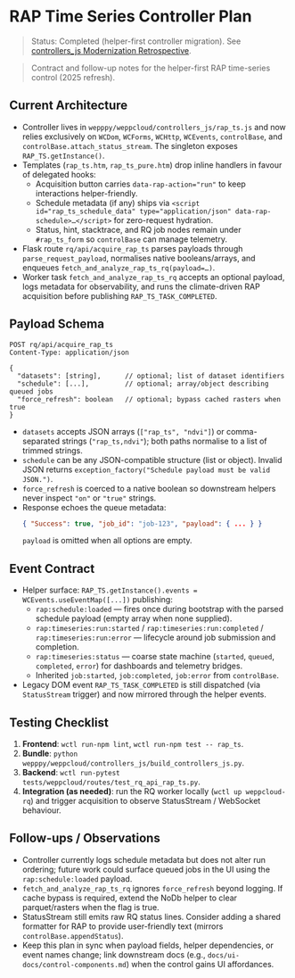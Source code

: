 # RAP Time Series Controller Plan
> Status: Completed (helper-first controller migration). See [controllers_js Modernization Retrospective](./controllers_js_jquery_retro.md).

> Contract and follow-up notes for the helper-first RAP time-series control (2025 refresh).

## Current Architecture
- Controller lives in `wepppy/weppcloud/controllers_js/rap_ts.js` and now relies exclusively on `WCDom`, `WCForms`, `WCHttp`, `WCEvents`, `controlBase`, and `controlBase.attach_status_stream`. The singleton exposes `RAP_TS.getInstance()`.
- Templates (`rap_ts.htm`, `rap_ts_pure.htm`) drop inline handlers in favour of delegated hooks:
  - Acquisition button carries `data-rap-action="run"` to keep interactions helper-friendly.
  - Schedule metadata (if any) ships via `<script id="rap_ts_schedule_data" type="application/json" data-rap-schedule>…</script>` for zero-request hydration.
  - Status, hint, stacktrace, and RQ job nodes remain under `#rap_ts_form` so `controlBase` can manage telemetry.
- Flask route `rq/api/acquire_rap_ts` parses payloads through `parse_request_payload`, normalises native booleans/arrays, and enqueues `fetch_and_analyze_rap_ts_rq(payload=…)`.
- Worker task `fetch_and_analyze_rap_ts_rq` accepts an optional payload, logs metadata for observability, and runs the climate-driven RAP acquisition before publishing `RAP_TS_TASK_COMPLETED`.

## Payload Schema
```
POST rq/api/acquire_rap_ts
Content-Type: application/json

{
  "datasets": [string],      // optional; list of dataset identifiers
  "schedule": [...],         // optional; array/object describing queued jobs
  "force_refresh": boolean   // optional; bypass cached rasters when true
}
```
- `datasets` accepts JSON arrays (`["rap_ts", "ndvi"]`) or comma-separated strings (`"rap_ts,ndvi"`); both paths normalise to a list of trimmed strings.
- `schedule` can be any JSON-compatible structure (list or object). Invalid JSON returns `exception_factory("Schedule payload must be valid JSON.")`.
- `force_refresh` is coerced to a native boolean so downstream helpers never inspect `"on"` or `"true"` strings.
- Response echoes the queue metadata:
  ```json
  { "Success": true, "job_id": "job-123", "payload": { ... } }
  ```
  `payload` is omitted when all options are empty.

## Event Contract
- Helper surface: `RAP_TS.getInstance().events = WCEvents.useEventMap([...])` publishing:
  - `rap:schedule:loaded` — fires once during bootstrap with the parsed schedule payload (empty array when none supplied).
  - `rap:timeseries:run:started` / `rap:timeseries:run:completed` / `rap:timeseries:run:error` — lifecycle around job submission and completion.
  - `rap:timeseries:status` — coarse state machine (`started`, `queued`, `completed`, `error`) for dashboards and telemetry bridges.
  - Inherited `job:started`, `job:completed`, `job:error` from `controlBase`.
- Legacy DOM event `RAP_TS_TASK_COMPLETED` is still dispatched (via `StatusStream` trigger) and now mirrored through the helper events.

## Testing Checklist
1. **Frontend**: `wctl run-npm lint`, `wctl run-npm test -- rap_ts`.
2. **Bundle**: `python wepppy/weppcloud/controllers_js/build_controllers_js.py`.
3. **Backend**: `wctl run-pytest tests/weppcloud/routes/test_rq_api_rap_ts.py`.
4. **Integration (as needed)**: run the RQ worker locally (`wctl up weppcloud-rq`) and trigger acquisition to observe StatusStream / WebSocket behaviour.

## Follow-ups / Observations
- Controller currently logs schedule metadata but does not alter run ordering; future work could surface queued jobs in the UI using the `rap:schedule:loaded` payload.
- `fetch_and_analyze_rap_ts_rq` ignores `force_refresh` beyond logging. If cache bypass is required, extend the NoDb helper to clear parquet/rasters when the flag is true.
- StatusStream still emits raw RQ status lines. Consider adding a shared formatter for RAP to provide user-friendly text (mirrors `controlBase.appendStatus`).
- Keep this plan in sync when payload fields, helper dependencies, or event names change; link downstream docs (e.g., `docs/ui-docs/control-components.md`) when the control gains UI affordances.
